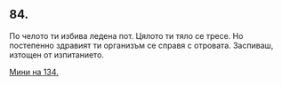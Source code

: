 ## 84.

По челото ти избива ледена пот. Цялото ти тяло се тресе. Но
постепенно здравият ти организъм се справя с отровата. Заспиваш,
изтощен от изпитанието.

[Мини на 134.](./134)
